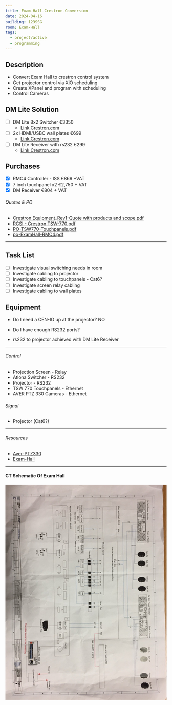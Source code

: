 ```yaml
---
title: Exam-Hall-Crestron-Conversion
date: 2024-04-16
building: 123SSG
room: Exam-Hall
tags:
  - project/active
  - programming
---
```


## Description

- Convert Exam Hall to crestron control system
- Get projector control via XiO scheduling
- Create XPanel and program with scheduling
- Control Cameras

## DM Lite Solution
- [ ] DM Lite 8x2 Switcher €3350
	- [Link Crestron.com](https://www.crestron.com/Products/Video/DigitalMedia-Switchers/Fixed-Switchers/HD-PS622)
- [ ] 2x HDMI/USBC wall plates €699
	- [Link Crestron.com](https://www.crestron.com/Products/Video/HDMI-Solutions/HDMI-Extenders/HD-TX-4KZ-211-2G-B)
- [ ] DM Lite Receiver with rs232 €299
	- [Link Crestron.com](https://www.crestron.com/Products/Video/HDMI-Solutions/HDMI-Extenders/HD-RXC-4KZ-101)

## Purchases

- [x] RMC4 Controller - ISS €869 +VAT 
- [x] 7 inch touchpanel x2  €2,750 + VAT
- [x] DM Receiver €804 + VAT

###### Quotes & PO
- [Crestron Equipment_Rev1-Quote with products and scope.pdf](https://rcsicampus-my.sharepoint.com/:b:/r/personal/owenmccarthy_rcsi_com/Documents/Archive/Crestron%20Equipment_Rev1-Quote%20with%20products%20and%20scope.pdf?csf=1&web=1&e=5er3Sm)
- [RCSI - Crestron TSW-770.pdf](https://rcsicampus-my.sharepoint.com/:b:/r/personal/owenmccarthy_rcsi_com/Documents/Archive/RCSI%20-%20Crestron%20TSW-770.pdf?csf=1&web=1&e=yhfft6)
- [PO-TSW770-Touchpanels.pdf](https://rcsicampus-my.sharepoint.com/:b:/r/personal/owenmccarthy_rcsi_com/Documents/Archive/PO-TSW770-Touchpanels.pdf?csf=1&web=1&e=4dUkbv)
- [po-ExamHall-RMC4.pdf](https://rcsicampus-my.sharepoint.com/:b:/r/personal/owenmccarthy_rcsi_com/Documents/Archive/po-ExamHall-RMC4.pdf?csf=1&web=1&e=zfsnpx)

---

## Task List

- [ ] Investigate visual switching needs in room
- [ ] Investigate cabling to projector
- [ ] Investigate cabling to touchpanels - Cat6?
- [ ] Investigate screen relay cabling
- [ ] Investigate cabling to wall plates

## Equipment

- Do I need a CEN-IO up at the projector? NO
- Do I have enough RS232 ports?

- rs232 to projector achieved with DM Lite Receiver


---

###### Control
- Projection Screen - Relay
- Atlona Switcher - RS232
- Projector - RS232
- TSW 770 Touchpanels - Ethernet
- AVER PTZ 330 Cameras - Ethernet

###### Signal
- Projector (Cat6?)



---

###### Resources
- [Aver-PTZ330](../03-Resources/Equipment/Aver-PTZ330.md)
- [Exam-Hall](../03-Resources/Rooms/Exam-Hall.md)

---

#### CT Schematic Of Exam Hall
 ![ |200](../04-Archive/Attachments/Exam-Hall-Ion-Solutions-Schematic.jpg)